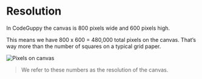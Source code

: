 # Resolution

In CodeGuppy the canvas is 800 pixels wide and 600 pixels high.

This means we have 800 x 600 = 480,000 total pixels on the canvas. That’s way more than the number of squares on a typical grid paper.

![Pixels on canvas](~/doc/img/canvas_size.png)

> We refer to these numbers as the resolution of the canvas.
